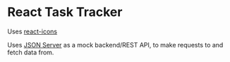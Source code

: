 # React Task Tracker

Uses [react-icons](https://react-icons.github.io/react-icons/icons?name=fa)

Uses [JSON Server](https://www.npmjs.com/package/json-server) as a mock backend/REST API, to make requests to and fetch data from.
